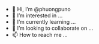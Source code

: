 - 👋 Hi, I’m @phuongpuno
- 👀 I’m interested in ...
- 🌱 I’m currently learning ...
- 💞️ I’m looking to collaborate on ...
- 📫 How to reach me ...

<!---
phuongpuno/phuongpuno is a ✨ special ✨ repository because its `README.md` (this file) appears on your GitHub profile.
You can click the Preview link to take a look at your changes.
---
Muốn có một tình yêu đẹp trước hết mình phải là người trưởng thành
